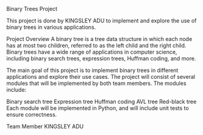 Binary Trees Project

This project is done by KINGSLEY ADU to implement and explore the use of binary trees in various applications.

Project Overview A binary tree is a tree data structure in which each node has at most two children, referred to as the left child and the right child. Binary trees have a wide range of applications in computer science, including binary search trees, expression trees, Huffman coding, and more.

The main goal of this project is to implement binary trees in different applications and explore their use cases. The project will consist of several modules that will be implemented by both team members. The modules include:

Binary search tree Expression tree Huffman coding AVL tree Red-black tree Each module will be implemented in Python, and will include unit tests to ensure correctness.

Team Member KINGSLEY ADU
